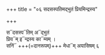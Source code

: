 +++
title = "०६ सदसस्पतिमद्भुतं प्रियमिन्द्रस्य"

+++

स᳓दसस्प᳓तिम् अ᳓द्भुतं  
प्रिय᳓म् इ᳓न्द्रस्य का᳓म्यम् ।  
सनिं᳓ +++(=दानरूपम्)+++ मेधा᳓म् अयासिषम् ६
